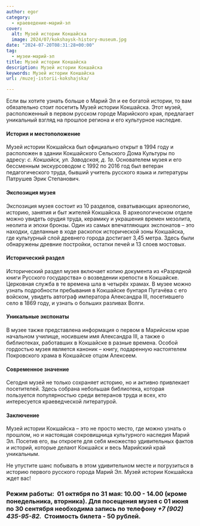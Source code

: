 ```yaml
---
author: egor
category:
  - краеведение-марий-эл
cover:
  alt: Музей истории Кокшайска
  image: 2024/07/kokshaysk-history-museum.jpg
date: "2024-07-20T08:31:28+00:00"
tag:
  - музеи-марий-эл
title: Музей истории Кокшайска
description: Музей истории Кокшайска
keywords: Музей истории Кокшайска
url: /muzej-istorii-kokshajska/

---
```

Если вы хотите узнать больше о Марий Эл и ее богатой истории, то вам обязательно стоит посетить Музей истории Кокшайска. Этот музей, расположенный в первом русском городе Марийского края, предлагает уникальный взгляд на прошлое региона и его культурное наследие.

#### История и местоположение

Музей истории Кокшайска был официально открыт в 1994 году и расположен в здании Кокшайского Сельского Дома Культуры по адресу: _с. Кокшайск, ул. Заводская, д. 1а_. Основателем музея и его бессменным экскурсоводом с 1992 по 2016 год был ветеран педагогического труда, бывший учитель русского языка и литературы Патрушев Эрик Степанович.

#### Экспозиция музея

Экспозиция музея состоит из 10 разделов, охватывающих археологию, историю, занятия и быт жителей Кокшайска. В археологическом отделе можно увидеть орудия труда, керамику и украшения времен мезолита, неолита и эпохи бронзы. Один из самых впечатляющих экспонатов – это находки, сделанные в ходе раскопок исторической зоны Кокшайска, где культурный слой древнего города достигает 3,45 метра. Здесь были обнаружены древние постройки, остатки печей и 13 слоев мостовых.

#### Исторический раздел

Исторический раздел музея включает копию документа из «Разрядной книги Русского государства» о возведении крепости в Кокшайске. Церковная служба в те времена шла в четырёх храмах. В музее можно узнать подробности пребывания в Кокшайске бунтаря Пугачёва с его войском, увидеть автограф императора Александра III, посетившего село в 1869 году, и узнать о больших разливах Волги.

#### Уникальные экспонаты

В музее также представлена информация о первом в Марийском крае начальном училище, носившем имя Александра III, а также о библиотеках, работавших в Кокшайске в разные времена. Особой гордостью музея является каноник – книгу, подаренную настоятелем Покровского храма в Кокшайске отцом Алексеем.

#### Современное значение

Сегодня музей не только сохраняет историю, но и активно привлекает посетителей. Здесь собрана небольшая библиотека, которая пользуется популярностью среди ветеранов труда и всех, кто интересуется краеведческой литературой.

#### Заключение

Музей истории Кокшайска – это не просто место, где можно узнать о прошлом, но и настоящая сокровищница культурного наследия Марий Эл. Посетив его, вы откроете для себя множество удивительных фактов и историй, которые делают Кокшайск и весь Марийский край уникальным.

Не упустите шанс побывать в этом удивительном месте и погрузиться в историю первого русского города Марий Эл. Музей истории Кокшайска ждет вас!

### Режим работы:  01 октября по 31 мая: 10.00 - 14.00 (кроме понедельника, вторника). Для посещения музея с 01 июня по 30 сентября необходима запись по телефону _+7 (902) 435-95-82._  Стоимость билета \- 50 рублей.
